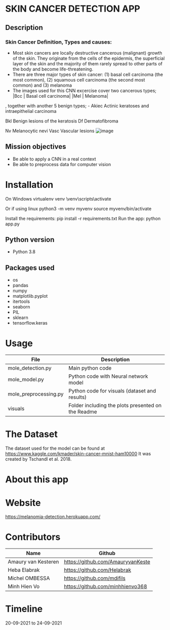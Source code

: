 # SKIN CANCER DETECTION APP

## Description
### Skin Cancer Definition, Types and causes: 
- Most skin cancers are locally destructive cancerous (malignant) growth of the skin. They originate from the cells of the epidermis, the superficial layer of the skin and the majority of them rarely spread to other parts of the body and become life-threatening. 
- There are three major types of skin cancer: (1) basal cell carcinoma (the most common), (2) squamous cell carcinoma (the second most common) and (3) melanoma
- The images used for this CNN excercise cover two cancerous types; 
 |Bcc	| Basal cell carcinoma|
 |Mel	| Melanoma|

, together with another 5 benign types;
    - Akiec	Actinic keratoses and intraepithelial carcinoma

Bkl	Benign lesions of the keratosis
Df	Dermatofibroma

Nv	Melanocytic nevi
Vasc	Vascular lesions
![image](https://user-images.githubusercontent.com/84380899/134640083-20437afc-cde8-4824-9602-413b5e348837.png)


## Mission objectives

- Be able to apply a CNN in a real context
- Be able to preprocess data for computer vision

# Installation

On Windows
virtualenv venv 
\venv\scripts\activate

Or if using linux
python3 -m venv myvenv
source myvenv/bin/activate

Install the requirements:
pip install -r requirements.txt
Run the app:
python app.py

## Python version
* Python 3.8

## Packages used
* os
* pandas
* numpy
* matplotlib.pyplot
* itertools
* seaborn
* PIL
* sklearn
* tensorflow.keras

# Usage
| File                | Description                                                    |
|---------------------|----------------------------------------------------------------|
| mole_detection.py         | Main python code|
| mole_model.py         | Python code with Neural network model|
| mole_preprocessing.py        | Python code for visuals (dataset and results)|
| visuals            | Folder including the plots presented on the Readme |


# The Dataset

The dataset used for the model can be found at  https://www.kaggle.com/kmader/skin-cancer-mnist-ham10000 
It was created by Tschandl et al. 2018. 


# About this app


# Website
https://melanomia-detection.herokuapp.com/

# Contributors
| Name                  | Github                                 |
|-----------------------|----------------------------------------|
|Amaury van Kesteren | https://github.com/AmauryvanKeste | 
|Heba Elabrak | https://github.com/Helabrak |
|Michel OMBESSA | https://github.com/mdifils |
|Minh Hien Vo| https://github.com/minhhienvo368 |

# Timeline
20-09-2021 to 24-09-2021
